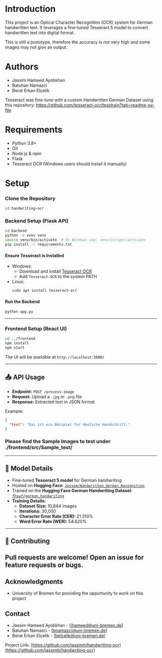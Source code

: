 # Introduction 
This project is an Optical Character Recognition (OCR) system for German handwritten text. It leverages a fine-tuned Tesseract 5 model to convert handwritten text into digital format.

This is still a prototype, therefore the accuracy is not very high and some images may not give an output.

# Authors

- Jassim Hameed Ayobkhan
- Batuhan Namazci
- Berat Erkan Elçelik

Tesseract was fine-tune with a custom Handwritten German Dataset using this repository: https://github.com/tesseract-ocr/tesstrain?tab=readme-ov-file

# Requirements

- Python 3.8+
- Git
- Node.js & npm
- Flask
- Tesseract OCR (Windows users should install it manually)

# Setup 

### **Clone the Repository**

```sh git clone https://github.com/YOUR_GITHUB_USERNAME/YOUR_REPOSITORY.git
cd handwriting-ocr
```

### **Backend Setup (Flask API)**

```sh
cd backend
python -m venv venv
source venv/bin/activate  # On Windows use: venv\Scripts\activate
pip install -r requirements.txt
```

#### **Ensure Tesseract is Installed**

- Windows:
  - Download and install [Tesseract OCR](https://github.com/UB-Mannheim/tesseract/wiki)
  - Add `Tesseract-OCR` to the system PATH
- Linux:
  ```sh
  sudo apt install tesseract-ocr
  ```

#### **Run the Backend**

```sh
python app.py
```

---

### **Frontend Setup (React UI)**

```sh
cd ../frontend
npm install
npm start
```

The UI will be available at `http://localhost:3000/`

---

## 📤 API Usage

- **Endpoint:** `POST /process-image`
- **Request:** Upload a `.jpg` or `.png` file
- **Response:** Extracted text in JSON format

Example:

```json
{
  "text": "Das ist ein Beispiel für deutsche Handschrift."
}
```

### **Please find the Sample Images to test under  ./frontend/src/Sample_test/**

---

## 📌 Model Details

- Fine-tuned **Tesseract 5 model** for German handwriting
- Hosted on **Hugging Face**: [`Jossom/Handwritten_German_Recognition`](https://huggingface.co/Jossom/Handwritten_German_Recognition)
- Trained on the **Hugging Face German Handwriting Dataset**: [`fhswf/german_handwriting`](https://huggingface.co/datasets/fhswf/german_handwriting)
- **Training Details:**
  - **Dataset Size:** 10,844 images
  - **Iterations:** 30,000
  - **Character Error Rate (CER):** 21.310%
  - **Word Error Rate (WER):** 54.620%

---

## 🤝 Contributing

Pull requests are welcome! Open an issue for feature requests or bugs.
---


## Acknowledgments

- University of Bremen for providing the opportunity to work on this project

## Contact

- Jassim Hameed Ayobkhan - [jhameed@uni-bremen.de]
- Batuhan Namazci - [bnamazci@uni-bremen.de]
- Berat Erkan Elçelik - [belcelik@uni-bremen.de]


Project Link: [https://github.com/jassimh/handwriting-ocr](https://github.com/jassimh/handwriting-ocr)






